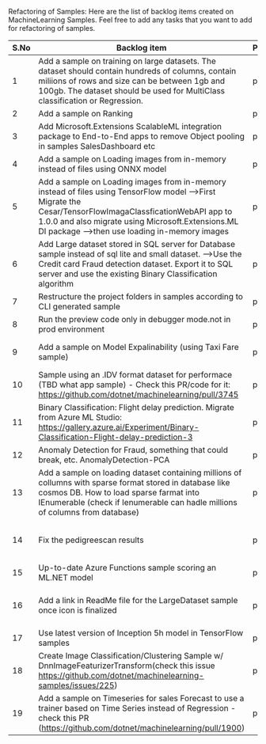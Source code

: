 Refactoring of Samples: Here are the list of backlog items created on MachineLearning Samples. Feel free to add any tasks that you want to add for refactoring of samples.

| S.No | Backlog item                                                                                                                                                                                                                                                               | Priority | Status     | Assigned to
|------|-------------------------------------------------------------------------------------------------------------------------------------------------------------------------------------------------------------------------------------------------------------------------|----------|------------|----------------
| 1    | Add a sample on training on large datasets. The dataset should contain hundreds of columns, contain miliions of rows and size can be between 1gb and 100gb. The dataset should be used for MultiClass classification or Regression.                                     | p0       |Done | Prathyusha Korrapati(v-prkor)
| 2    | Add a sample on Ranking                                                                                                                                                                                                                                                 | p1       |            | Nicole Haugen (nicolela)
| 3    | Add Microsoft.Extensions ScalableML integration package to End-to-End apps to remove Object pooling in samples SalesDashboard etc                                                                                                                                       | p0       | Done       | Prathyusha Korrapati(v-prkor)
| 4    | Add a sample on Loading images from in-memory instead of files using ONNX model                                                                                                                                                                                         | p1       |            | Prathyusha Korrapati(v-prkor)
| 5    | Add a sample on Loading images from in-memory instead of files using TensorFlow model     -->First Migrate the Cesar/TensorFlowImagaClassficationWebAPI app to 1.0.0 and also migrate using Microsoft.Extensions.ML DI package     -->then use loading in-memory images | p1       |            | Cesar De la Torre(cesardl)
| 6    | Add Large dataset stored in SQL server for Database sample instead of sql lite and small dataset.    -->Use the Credit card Fraud detection dataset. Export it to SQL server and use the existing Binary Classification algorithm                                                                                                                                                                     | p1       |            | Prathyusha Korrapati(v-prkor)
| 7    | Restructure the project folders in samples according to CLI generated sample                                                                                                                                                                                            | p1       |            | Prathyusha Korrapati(v-prkor)
| 8    | Run the preview code only in debugger mode.not in prod environment                                                                                                                                                                                                      | p2       |   Done     | Prathyusha Korrapati(v-prkor)
| 9    | Add a sample on Model Expalinability (using Taxi Fare sample)                                                                                                                                                                                                           | p1       |            | Cesar De La Torre(cesardl)/Prathyusha Korrapati(v-prkor)
| 10   | Sample using an .IDV format dataset for performace (TBD what app sample) - Check this PR/code for it: https://github.com/dotnet/machinelearning/pull/3745                                                                                                               | p1       |            | Prathyusha Korrapati(v-prkor)
| 11   | Binary Classification: Flight delay prediction. Migrate from Azure ML Studio: https://gallery.azure.ai/Experiment/Binary-Classification-Flight-delay-prediction-3                                                                                                       | p2       |            | Prathyusha Korrapati(v-prkor)
| 12   | Anomaly Detection for Fraud, something that could break, etc. AnomalyDetection-PCA                                                                                                                                                                                      | p1       |            | Colby Williams(Colby.Williams)
| 13   |  Add a sample on loading dataset containing millions of collumns with sparse format stored in database like cosmos DB. How to load sparse farmat into IEnumerable  (check if Ienumerable can hadle millions of columns from database)                                                                                                   | p1       |            |  Prathyusha Korrapati(v-prkor)
| 14   |  Fix the pedigreescan results                                                                                                    | p1       | Have some questions.waiting for Richard to clarify           | Prathyusha Korrapati(v-prkor)
| 15   |  Up-to-date Azure Functions sample scoring an ML.NET model    |  p2       |            |
| 16   |  Add a link in ReadMe file for the LargeDataset sample once icon is finalized                                                    | p1       |   Check with Rowan about Icon design if it looks ok         | Prathyusha Korrapati(v-prkor)
| 17   |  Use latest version of Inception 5h model in TensorFlow samples | p2       |           | Prathyusha Korrapati(v-prkor)
| 18   |  Create Image Classification/Clustering Sample w/ DnnImageFeaturizerTransform(check this issue https://github.com/dotnet/machinelearning-samples/issues/225) | p2       |           | Prathyusha Korrapati(v-prkor)
| 19   | Add a sample on Timeseries for sales Forecast to use a trainer based on Time Series instead of Regression  -check this PR (https://github.com/dotnet/machinelearning/pull/1900) | p0       |           | Prathyusha Korrapati(v-prkor)



